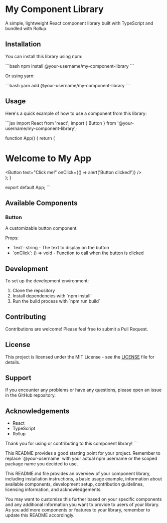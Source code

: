 # My Component Library

A simple, lightweight React component library built with TypeScript and bundled with Rollup.

## Installation

You can install this library using npm:

\`\`\`bash
npm install @your-username/my-component-library
\`\`\`

Or using yarn:

\`\`\`bash
yarn add @your-username/my-component-library
\`\`\`

## Usage

Here's a quick example of how to use a component from this library:

\`\`\`jsx
import React from 'react';
import { Button } from '@your-username/my-component-library';

function App() {
  return (
    <div>
      <h1>Welcome to My App</h1>
      <Button text="Click me!" onClick={() => alert('Button clicked!')} />
    </div>
  );
}

export default App;
\`\`\`

## Available Components

### Button

A customizable button component.

Props:
- \`text\`: string - The text to display on the button
- \`onClick\`: () => void - Function to call when the button is clicked

## Development

To set up the development environment:

1. Clone the repository
2. Install dependencies with \`npm install\`
3. Run the build process with \`npm run build\`

## Contributing

Contributions are welcome! Please feel free to submit a Pull Request.

## License

This project is licensed under the MIT License - see the [LICENSE](LICENSE) file for details.

## Support

If you encounter any problems or have any questions, please open an issue in the GitHub repository.

## Acknowledgements

- React
- TypeScript
- Rollup

Thank you for using or contributing to this component library!
\`\`\`

This README provides a good starting point for your project. Remember to replace \`@your-username\` with your actual npm username or the scoped package name you decided to use.

</ReactProject>

This README.md file provides an overview of your component library, including installation instructions, a basic usage example, information about available components, development setup, contribution guidelines, licensing information, and acknowledgements. 

You may want to customize this further based on your specific components and any additional information you want to provide to users of your library. As you add more components or features to your library, remember to update this README accordingly.
